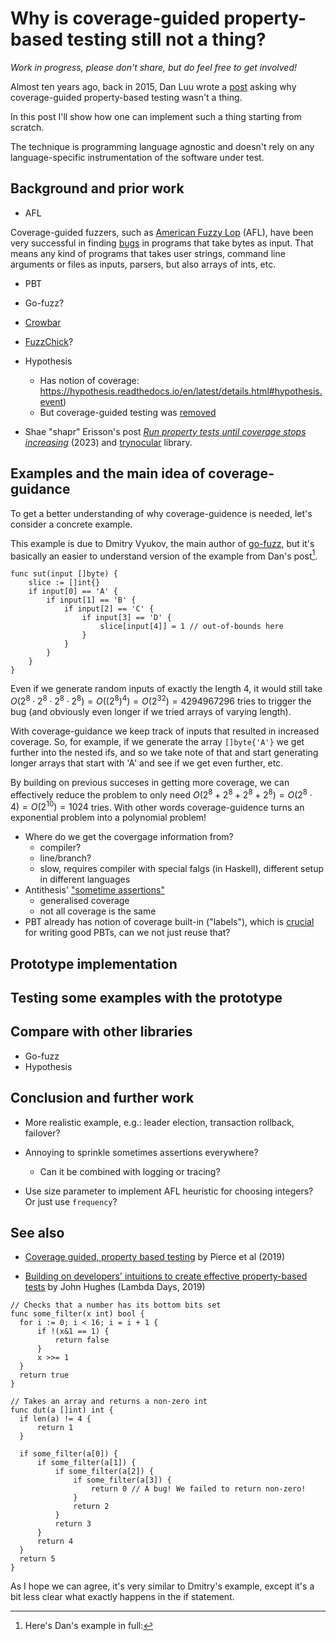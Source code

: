 # Why is coverage-guided property-based testing still not a thing?

*Work in progress, please don't share, but do feel free to get involved!*

Almost ten years ago, back in 2015, Dan Luu wrote a
[post](https://danluu.com/testing/) asking why coverage-guided property-based
testing wasn't a thing. 

In this post I'll show how one can implement such a thing starting from
scratch. 

The technique is programming language agnostic and doesn't rely on any
language-specific instrumentation of the software under test.

## Background and prior work

* AFL

Coverage-guided fuzzers, such as [American Fuzzy
Lop](https://lcamtuf.coredump.cx/afl/) (AFL), have been very successful in
finding [bugs](https://lcamtuf.coredump.cx/afl/#bugs) in programs that take
bytes as input. That means any kind of programs that takes user strings,
command line arguments or files as inputs, parsers, but also arrays of ints,
etc.

* PBT

* Go-fuzz?

* [Crowbar](https://github.com/stedolan/crowbar)
* [FuzzChick](https://dl.acm.org/doi/10.1145/3360607)?

* Hypothesis 
  - Has notion of coverage: https://hypothesis.readthedocs.io/en/latest/details.html#hypothesis.event) 
  - But coverage-guided testing was [removed](https://github.com/HypothesisWorks/hypothesis/pull/1564/commits/dcbea9148be3446392bc3af8892d49f3cc74fbe3) 

* Shae "shapr" Erisson's post [*Run property tests until coverage stops
  increasing*](https://shapr.github.io/posts/2023-07-30-goldilocks-property-tests.html)
  (2023) and [trynocular](https://github.com/shapr/trynocular) library.

## Examples and the main idea of coverage-guidance

To get a better understanding of why coverage-guidence is needed, let's
consider a concrete example.

This example is due to Dmitry Vyukov, the main author of
[go-fuzz](https://github.com/dvyukov/go-fuzz), but it's basically an easier to
understand version of the example from Dan's post[^1].

```
func sut(input []byte) {
    slice := []int{}
    if input[0] == 'A' {
        if input[1] == 'B' {
            if input[2] == 'C' {
                if input[3] == 'D' {
                    slice[input[4]] = 1 // out-of-bounds here
                }
            }
        }
    }
}
```

Even if we generate random inputs of exactly the length 4, it would still take
$O(2^8 \cdot 2^8 \cdot 2^8 \cdot 2^8) = O((2^8)^4) = O(2^32) = 4294967296$
tries to trigger the bug (and obviously even longer if we tried arrays of
varying length).

With coverage-guidance we keep track of inputs that resulted in increased
coverage. So, for example, if we generate the array `[]byte{'A'}` we get
further into the nested ifs, and so we take note of that and start generating
longer arrays that start with 'A' and see if we get even further, etc.

By building on previous succeses in getting more coverage, we can effectively
reduce the problem to only need $O(2^8 + 2^8 + 2^8 + 2^8) = O(2^8 \cdot 4) =
O(2^{10}) = 1024$ tries. With other words coverage-guidence turns an
exponential problem into a polynomial problem!


* Where do we get the covergage information from?
  - compiler?
  - line/branch?
  - slow, requires compiler with special falgs (in Haskell), different setup in different languages
* Antithesis' ["sometime
  assertions"](https://antithesis.com/docs/best_practices/sometimes_assertions.html)
  - generalised coverage
  - not all coverage is the same
* PBT already has notion of coverage built-in ("labels"), which is
  [crucial](https://www.youtube.com/watch?v=NcJOiQlzlXQ) for writing good PBTs,
  can we not just reuse that?


## Prototype implementation

## Testing some examples with the prototype

## Compare with other libraries

* Go-fuzz
* Hypothesis

## Conclusion and further work

* More realistic example, e.g.: leader election, transaction rollback,
  failover?
* Annoying to sprinkle sometimes assertions everywhere?
  - Can it be combined with logging or tracing?

* Use size parameter to implement AFL heuristic for choosing integers? Or just
  use `frequency`?

## See also

* [Coverage guided, property based
  testing](https://dl.acm.org/doi/10.1145/3360607) by Pierce et al (2019)

* [Building on developers' intuitions to create effective property-based
  tests](https://www.youtube.com/watch?v=NcJOiQlzlXQ) by John Hughes (Lambda
  Days, 2019)


[^1]: Here's Dan's example in full:
  ```
  // Checks that a number has its bottom bits set
  func some_filter(x int) bool {
  	for i := 0; i < 16; i = i + 1 {
  		if !(x&1 == 1) {
  			return false
  		}
  		x >>= 1
  	}
  	return true
  }
  
  // Takes an array and returns a non-zero int
  func dut(a []int) int {
  	if len(a) != 4 {
  		return 1
  	}
  
  	if some_filter(a[0]) {
  		if some_filter(a[1]) {
  			if some_filter(a[2]) {
  				if some_filter(a[3]) {
  					return 0 // A bug! We failed to return non-zero!
  				}
  				return 2
  			}
  			return 3
  		}
  		return 4
  	}
  	return 5
  }
  ```
  As I hope we can agree, it's very similar to Dmitry's example, except it's a
  bit less clear what exactly happens in the if statement.


